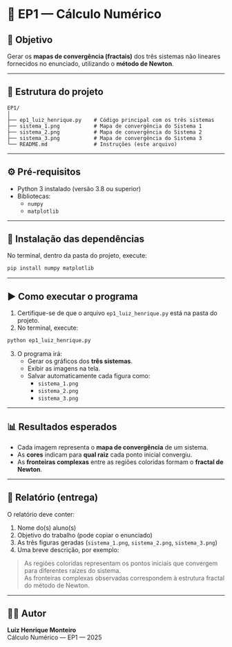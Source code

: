 # 🧮 EP1 — Cálculo Numérico

## 🎯 Objetivo
Gerar os **mapas de convergência (fractais)** dos três sistemas não lineares fornecidos no enunciado, utilizando o **método de Newton**.

---

## 📁 Estrutura do projeto

```
EP1/
│
├── ep1_luiz_henrique.py    # Código principal com os três sistemas
├── sistema_1.png           # Mapa de convergência do Sistema 1
├── sistema_2.png           # Mapa de convergência do Sistema 2
├── sistema_3.png           # Mapa de convergência do Sistema 3
└── README.md               # Instruções (este arquivo)
```

---

## ⚙️ Pré-requisitos

- Python 3 instalado (versão 3.8 ou superior)
- Bibliotecas:
  - `numpy`
  - `matplotlib`

---

## 🧩 Instalação das dependências

No terminal, dentro da pasta do projeto, execute:

```bash
pip install numpy matplotlib
```

---

## ▶️ Como executar o programa

1. Certifique-se de que o arquivo `ep1_luiz_henrique.py` está na pasta do projeto.  
2. No terminal, execute:

```bash
python ep1_luiz_henrique.py
```

3. O programa irá:
   - Gerar os gráficos dos **três sistemas**.
   - Exibir as imagens na tela.
   - Salvar automaticamente cada figura como:
     - `sistema_1.png`
     - `sistema_2.png`
     - `sistema_3.png`

---

## 📊 Resultados esperados

- Cada imagem representa o **mapa de convergência** de um sistema.  
- As **cores** indicam para **qual raiz** cada ponto inicial convergiu.  
- As **fronteiras complexas** entre as regiões coloridas formam o **fractal de Newton**.

---

## 🧾 Relatório (entrega)

O relatório deve conter:
1. Nome do(s) aluno(s)  
2. Objetivo do trabalho (pode copiar o enunciado)  
3. As três figuras geradas (`sistema_1.png`, `sistema_2.png`, `sistema_3.png`)  
4. Uma breve descrição, por exemplo:

> As regiões coloridas representam os pontos iniciais que convergem para diferentes raízes do sistema.  
> As fronteiras complexas observadas correspondem à estrutura fractal do método de Newton.

---

## 👨‍💻 Autor

**Luiz Henrique Monteiro**  
Cálculo Numérico — EP1 — 2025
